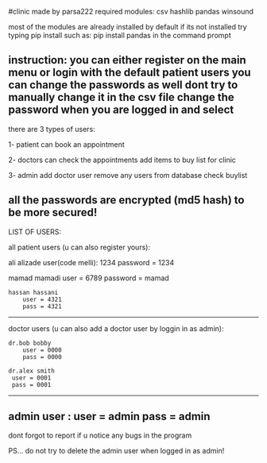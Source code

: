 #clinic
made by parsa222
required modules:
csv
hashlib
pandas
winsound


most of the modules are already installed by default
if its not installed
try typing
    pip install <module name>
    such as:
    pip install pandas
in the command prompt

instruction:
you can either register on the main menu
or login with the default patient users
you can change the passwords as well
dont try to manually change it in the csv file
change the password when you are logged in and select <change password>
----------------

there are 3 types of users:

1- patient
    can book an appointment

2- doctors
    can check the appointments
    add items to buy list for clinic

3- admin
    add doctor user
    remove any users from database
    check buylist




all the passwords are encrypted (md5 hash) to be more secured!
-----
LIST OF USERS:

all patient users (u can also register yours):

   ali alizade
    user(code melli): 1234
    password = 1234

   mamad mamadi
    user = 6789
    password = mamad

    hassan hassani
        user = 4321
        pass = 4321
------
doctor users (u can also add a doctor user by loggin in as admin):

    dr.bob bobby
        user = 0000
        pass = 0000

    dr.alex smith
     user = 0001
     pass = 0001
-------------
admin user :
    user = admin
    pass = admin
-----------------------

dont forgot to report if u notice any bugs in the program


PS... do not try to delete the admin user when logged in as admin!
